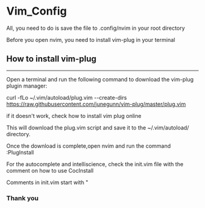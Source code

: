 # Vim_Config

All, you need to do is save the file to .config/nvim in your root directory

Before you open nvim, you need to install vim-plug in your terminal

<h2> How to install vim-plug </h2>
<hr>

Open a terminal and run the following command to download the vim-plug plugin manager:


curl -fLo ~/.vim/autoload/plug.vim --create-dirs \
    https://raw.githubusercontent.com/junegunn/vim-plug/master/plug.vim
    
if it doesn't work, check how to install vim plug online
    
This will download the plug.vim script and save it to the ~/.vim/autoload/ directory.

Once the download is complete,open nvim and run the command :PlugInstall

For the autocomplete and intelliscience, check the init.vim file with the comment on how to use CocInstall

Comments in init.vim start with "

<h3> Thank you </h3>
